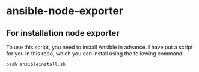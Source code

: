 # ansible-node-exporter
## For installation node exporter 

To use this script, you need to install Ansible in advance. I have put a script for you in this repo, which you can install using the following command:
```
bash ansibleinstall.sh
```
